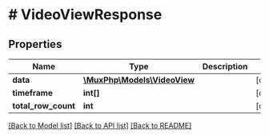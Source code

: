 # # VideoViewResponse

## Properties

Name | Type | Description | Notes
------------ | ------------- | ------------- | -------------
**data** | [**\MuxPhp\Models\VideoView**](VideoView.md) |  | [optional]
**timeframe** | **int[]** |  | [optional]
**total_row_count** | **int** |  | [optional]

[[Back to Model list]](../../README.md#models) [[Back to API list]](../../README.md#endpoints) [[Back to README]](../../README.md)
